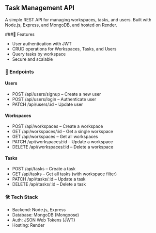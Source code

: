 ## Task Management API
A simple REST API for managing workspaces, tasks, and users. Built with Node.js, Express, and MongoDB, and hosted on Render.

###🚀 Features
- User authentication with JWT
- CRUD operations for Workspaces, Tasks, and Users
- Query tasks by workspace
- Secure and scalable

### 📌 Endpoints

#### Users
- POST /api/users/signup – Create a new user
- POST /api/users/login – Authenticate user
- PATCH /api/users/:id – Update user

#### Workspaces
- POST /api/workspaces – Create a workspace
- GET /api/workspaces/:id – Get a single workspace
- GET /api/workspaces – Get all workspaces
- PATCH /api/workspaces/:id – Update a workspace
- DELETE /api/workspaces/:id – Delete a workspace

#### Tasks
- POST /api/tasks – Create a task
- GET /api/tasks – Get all tasks (with workspace filter)
- PATCH /api/tasks/:id – Update a task
- DELETE /api/tasks/:id – Delete a task

### 🛠 Tech Stack
- Backend: Node.js, Express
- Database: MongoDB (Mongoose)
- Auth: JSON Web Tokens (JWT)
- Hosting: Render
